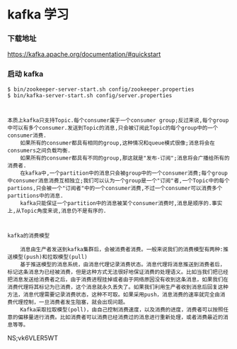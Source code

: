 # kafka 学习

### 下载地址

https://kafka.apache.org/documentation/#quickstart

### 启动 kafka

    $ bin/zookeeper-server-start.sh config/zookeeper.properties 
    $ bin/kafka-server-start.sh config/server.properties

#

    本质上kafka只支持Topic.每个consumer属于一个consumer group;反过来说,每个group中可以有多个consumer.发送到Topic的消息,只会被订阅此Topic的每个group中的一个consumer消费.
        如果所有的consumer都具有相同的group,这种情况和queue模式很像;消息将会在consumers之间负载均衡.
        如果所有的consumer都具有不同的group,那这就是"发布-订阅";消息将会广播给所有的消费者.
        在kafka中,一个partition中的消息只会被group中的一个consumer消费;每个group中consumer消息消费互相独立;我们可以认为一个group是一个"订阅"者,一个Topic中的每个partions,只会被一个"订阅者"中的一个consumer消费,不过一个consumer可以消费多个partitions中的消息.
        kafka只能保证一个partition中的消息被某个consumer消费时,消息是顺序的.事实上,从Topic角度来说,消息仍不是有序的.

   
#
    kafka的消费模型

        消息由生产者发送到kafka集群后，会被消费者消费。一般来说我们的消费模型有两种:推送模型(push)和拉取模型(pull)
        基于推送模型的消息系统，由消息代理记录消费状态。消息代理将消息推送到消费者后，标记这条消息为已经被消费，但是这种方式无法很好地保证消费的处理语义。比如当我们把已经把消息发送给消费者之后，由于消费进程挂掉或者由于网络原因没有收到这条消息，如果我们在消费代理将其标记为已消费，这个消息就永久丢失了。如果我们利用生产者收到消息后回复这种方法，消息代理需要记录消费状态，这种不可取。如果采用push，消息消费的速率就完全由消费代理控制，一旦消费者发生阻塞，就会出现问题。
        Kafka采取拉取模型(poll)，由自己控制消费速度，以及消费的进度，消费者可以按照任意的偏移量进行消费。比如消费者可以消费已经消费过的消息进行重新处理，或者消费最近的消息等等。

 



NS;vk6VLER5WT





